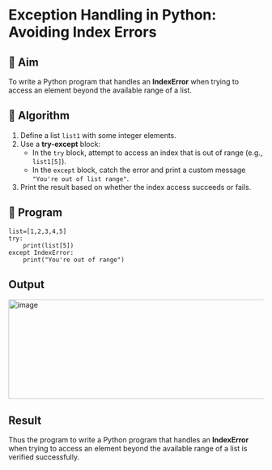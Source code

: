 # Exception Handling in Python: Avoiding Index Errors

## 🎯 Aim
To write a Python program that handles an **IndexError** when trying to access an element beyond the available range of a list.

## 🧠 Algorithm
1. Define a list `list1` with some integer elements.
2. Use a **try-except** block:
   - In the `try` block, attempt to access an index that is out of range (e.g., `list1[5]`).
   - In the `except` block, catch the error and print a custom message `"You're out of list range"`.
3. Print the result based on whether the index access succeeds or fails.

## 🧾 Program
```
list=[1,2,3,4,5]
try:
    print(list[5])
except IndexError:
    print("You're out of range")
```
## Output
<img width="1087" height="196" alt="image" src="https://github.com/user-attachments/assets/2d0ab8b4-892f-4548-a1d1-c92a84e90a70" />

## Result
Thus the program to write a Python program that handles an **IndexError** when trying to access an element beyond the available range of a list is verified successfully.
